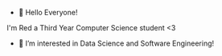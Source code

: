- 👋 Hello Everyone!

I'm Red a Third Year Computer Science student <3
- 👀 I’m interested in Data Science and Software Engineering!


<!---
jredlster/jredlster is a ✨ special ✨ repository because its `README.md` (this file) appears on your GitHub profile.
You can click the Preview link to take a look at your changes.
--->
